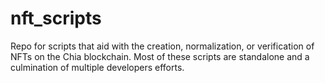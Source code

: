 # nft_scripts
Repo for scripts that aid with the creation, normalization, or verification of NFTs on the Chia blockchain. Most of these scripts are standalone and a culmination of multiple developers efforts.

